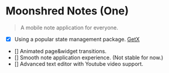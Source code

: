 # Moonshred Notes (One)
> A mobile note application for everyone.

- [X] Using a popular state management package. [GetX][GetXLink]
- [] Animated page&widget transitions.
- [] Smooth note application experience. (Not stable for now.)
- [] Advanced text editor with Youtube video support.

[GetXLink]: https://github.com/jonataslaw/getx
